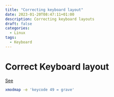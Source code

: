 ```yaml
---
title: "Correcting keyboard layout"
date: 2023-01-20T08:47:11+01:00
description: Correcting keyboard layouts
draft: false
categories:
  - Linux
tags:
  - Keyboard
---
```

#  Correct Keyboard layout

[See](https://gist.github.com/keckelt/0ba90f8840e2903bfdc54c7e19ad4613)

```bash
xmodmap -e 'keycode 49 = grave'
```
